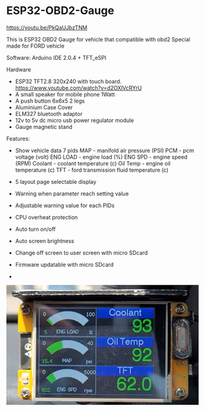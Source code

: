 # ESP32-OBD2-Gauge
https://youtu.be/PkQaUJbzTNM

This is ESP32 OBD2 Gauge for vehicle that compatible with obd2
Special made for FORD vehicle

Software:
Arduino IDE 2.0.4 + TFT_eSPI 

Hardware
- ESP32 TFT2.8 320x240 with touch board. https://www.youtube.com/watch?v=d2OXlVcRYrU
- A small speaker for mobile phone 1Watt
- A push button 6x6x5 2 legs
- Aluminium Case Cover
- ELM327 bluetooth adaptor
- 12v to 5v dc micro usb power regulator module
- Gauge magnetic stand

Features:
- Show vehicle data 7 pids
MAP - manifold air pressure (PSI)
PCM - pcm voltage (volt)
ENG LOAD - engine load (%)
ENG SPD - engine speed (RPM)
Coolant - coolant temperature (c)
Oil Temp - engine oil temperature (c)
TFT - ford transmission fluid temperature (c)

- 5 layout page selectable display
- Warning when parameter reach setting value
- Adjustable warning value for each PIDs
- CPU overheat protection
- Auto turn on/off
- Auto screen brightness
- Change off screen to user screen with micro SDcard
- Firmware updatable with micro SDcard
-
![My Image](/pictures/layout1.jpeg)
